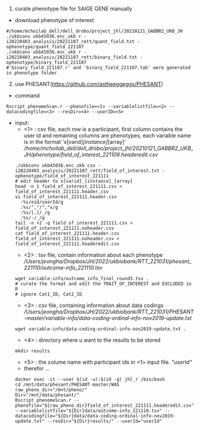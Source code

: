 1. curate phenotype file for SAIGE GENE manually
  - download phenotype of interest
  ~~~bashscript
  #/home/mchoilab_dell/dell_drobo/project_jhl/20210121_GABBR2_UKB_JH
  ./ukbconv ukb45036.enc_ukb r -i20220403_analysis/20221107_rett/quant_field.txt -ophenotype/quant_field_221107
  ./ukbconv ukb45036.enc_ukb r -i20220403_analysis/20221107_rett/binary_field.txt -ophenotype/binary_field_221107
  #'binary_field_221107.r' and 'binary_field_221107.tab' were generated in phenotype folder
  ~~~
2. use PHESANT(https://github.com/astheeggeggs/PHESANT)
  - command
  ~~~bashscript
  Rscript phenomeScan.r --phenofile=<1> --variablelistfile=<2> --datacodingfile=<3> --resDir=<4> --userID=<5>
  ~~~
  - input:
    - <1> : csv file, each row is a participant, first column contains the user id and remaining columns are phenotypes, each variable name is in the format 'x[varid]_[instance]_[array]' */home/mchoilab_dell/dell_drobo/project_jhl/20210121_GABBR2_UKB_JH/phenotype/field_of_interest_221109.headeredit.csv*
    ~~~bashscript
    ./ukbconv ukb45036.enc_ukb csv -i20220403_analysis/20221107_rett/field_of_interest.txt -ophenotype/field_of_interest_221111
    # edit header to x[varid]_[instance]_[array]
    head -n 1 field_of_interest_221111.csv > field_of_interest_221111.header.csv
    vi field_of_interest_221111.header.csv
      :%s/eid/userId/g
      :%s/","/","x/g
      :%s/[.]/_/g
      :%s/-/_/g
    tail -n +2 -q field_of_interest_221111.csv > field_of_interest_221111.noheader.csv
    cat field_of_interest_221111.header.csv field_of_interest_221111.noheader.csv > field_of_interest_221111.headeredit.csv 
    ~~~
    - <2> : tsv file, contain information about each phenotype */Users/jeongha/Dropbox/JH/2022/ukbiobank/RTT_221031/phesant_221110/outcome-info_221110.tsv*
    ~~~bashscript
    wget variable-info/outcome_info_final_round3.tsv .
    # curate the format and edit the TRAIT_OF_INTEREST and EXCLUDED in R
    # ignore Cat1_ID, Cat2_ID
    ~~~
    - <3> : csv file, containing information about data codings */Users/jeongha/Dropbox/JH/2022/ukbiobank/RTT_221031/PHESANT-master/variable-info/data-coding-ordinal-info-nov2019-update.txt*
    ~~~bashscript
    wget variable-info/data-coding-ordinal-info-nov2019-update.txt .
    ~~~
    - <4> : directory where u want to the results to be stored
    ~~~bashscript
    mkdir results
    ~~~
    - <5> : the colume name with participant ids in <1> input file. *"userId"* 
    - therefor ...
    ~~~bashscript
    docker exec -it --user $(id -u):$(id -g) jhl_r /bin/bash
    cd /mnt/data/phesant/PHESANT-master/WAS
    raw_pheno_dir="/mnt/pheno/"
    Dir="/mnt/data/phesant/"
    Rscript phenomeScan.r --phenofile="${raw_pheno_dir}field_of_interest_221111.headeredit.csv" --variablelistfile="${Dir}data/outcome-info_221110.tsv" --datacodingfile="${Dir}data/data-coding-ordinal-info-nov2019-update.txt" --resDir="${Dir}results/" --userId="userId"
    ~~~
